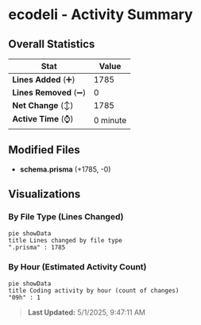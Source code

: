 # ecodeli - Activity Summary 

## Overall Statistics

| Stat                   | Value                                                             |
| ---------------------- | ----------------------------------------------------------------- |
| **Lines Added** (➕)   | 1785                                          |
| **Lines Removed** (➖) | 0                                        |
| **Net Change** (↕)    | 1785                |
| **Active Time** (⌚)   | 0 minute |


## Modified Files
- **schema.prisma** (+1785, -0)

## Visualizations

### By File Type (Lines Changed)

```mermaid
pie showData
title Lines changed by file type
".prisma" : 1785
```

### By Hour (Estimated Activity Count)

```mermaid
pie showData
title Coding activity by hour (count of changes)
"09h" : 1
```


> **Last Updated:** 5/1/2025, 9:47:11 AM